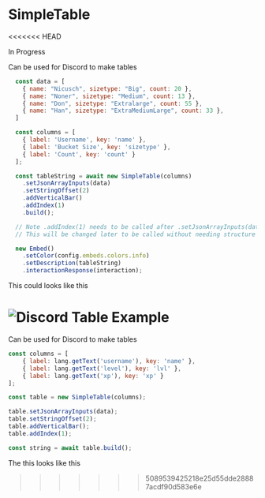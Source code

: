 # SimpleTable
<<<<<<< HEAD

In Progress

Can be used for Discord to make tables

```js
  const data = [
    { name: "Nicusch", sizetype: "Big", count: 20 },
    { name: "Noner", sizetype: "Medium", count: 13 },
    { name: "Don", sizetype: "Extralarge", count: 55 },
    { name: "Han", sizetype: "ExtraMediumLarge", count: 33 },
  ]

  const columns = [
    { label: 'Username', key: 'name' },
    { label: 'Bucket Size', key: 'sizetype' },
    { label: 'Count', key: 'count' }
  ];

  const tableString = await new SimpleTable(columns)
    .setJsonArrayInputs(data)
    .setStringOffset(2)
    .addVerticalBar()
    .addIndex(1)
    .build();

  // Note .addIndex(1) needs to be called after .setJsonArrayInputs(data)
  // This will be changed later to be called without needing structure

  new Embed()
    .setColor(config.embeds.colors.info)
    .setDescription(tableString)
    .interactionResponse(interaction);
```

This could looks like this

![Discord Table Example](https://raw.githubusercontent.com/Nicuschgifthub/SimpleTable/master/images/example1.png)
=======

Can be used for Discord to make tables

```js
const columns = [
    { label: lang.getText('username'), key: 'name' },
    { label: lang.getText('level'), key: 'lvl' },
    { label: lang.getText('xp'), key: 'xp' }
];

const table = new SimpleTable(columns);

table.setJsonArrayInputs(data);
table.setStringOffset(2);
table.addVerticalBar();
table.addIndex(1);

const string = await table.build();
```

The this looks like this


>>>>>>> 5089539425218e25d55dde28887acdf90d583e6e